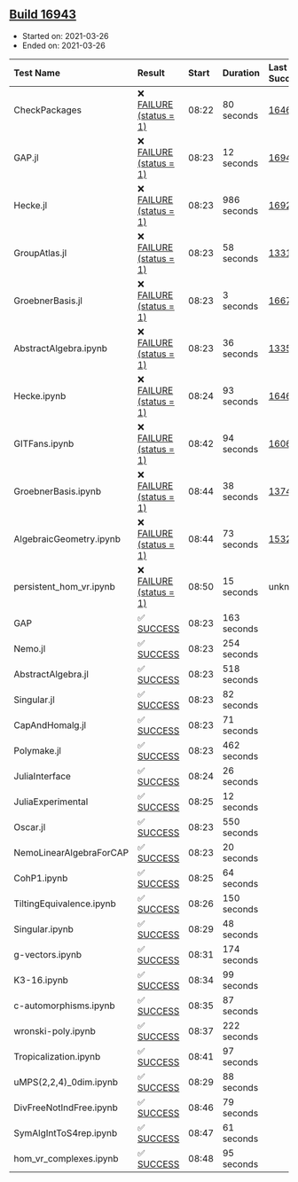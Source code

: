 ## [Build 16943](https://oscarci.mathematik.uni-kl.de/job/oscar/16943/)

* Started on: 2021-03-26
* Ended on: 2021-03-26

| Test Name    | Result | Start | Duration | Last Success | First Failure |
|:-------------|:-------|:------|:---------|:-------------|:--------------|
| CheckPackages | ❌ [FAILURE (status = 1)](https://oscarci.mathematik.uni-kl.de/job/oscar/16943/artifact/logs/build-16943/CheckPackages.log) | 08:22 | 80 seconds | [16463](https://oscarci.mathematik.uni-kl.de/job/oscar/16463/) | [16464](https://oscarci.mathematik.uni-kl.de/job/oscar/16464/) |
| GAP.jl | ❌ [FAILURE (status = 1)](https://oscarci.mathematik.uni-kl.de/job/oscar/16943/artifact/logs/build-16943/GAP.jl.log) | 08:23 | 12 seconds | [16940](https://oscarci.mathematik.uni-kl.de/job/oscar/16940/) | [16941](https://oscarci.mathematik.uni-kl.de/job/oscar/16941/) |
| Hecke.jl | ❌ [FAILURE (status = 1)](https://oscarci.mathematik.uni-kl.de/job/oscar/16943/artifact/logs/build-16943/Hecke.jl.log) | 08:23 | 986 seconds | [16920](https://oscarci.mathematik.uni-kl.de/job/oscar/16920/) | [16921](https://oscarci.mathematik.uni-kl.de/job/oscar/16921/) |
| GroupAtlas.jl | ❌ [FAILURE (status = 1)](https://oscarci.mathematik.uni-kl.de/job/oscar/16943/artifact/logs/build-16943/GroupAtlas.jl.log) | 08:23 | 58 seconds | [13311](https://oscarci.mathematik.uni-kl.de/job/oscar/13311/) | [13312](https://oscarci.mathematik.uni-kl.de/job/oscar/13312/) |
| GroebnerBasis.jl | ❌ [FAILURE (status = 1)](https://oscarci.mathematik.uni-kl.de/job/oscar/16943/artifact/logs/build-16943/GroebnerBasis.jl.log) | 08:23 | 3 seconds | [16676](https://oscarci.mathematik.uni-kl.de/job/oscar/16676/) | [16677](https://oscarci.mathematik.uni-kl.de/job/oscar/16677/) |
| AbstractAlgebra.ipynb | ❌ [FAILURE (status = 1)](https://oscarci.mathematik.uni-kl.de/job/oscar/16943/artifact/logs/build-16943/AbstractAlgebra.ipynb.log) | 08:23 | 36 seconds | [13355](https://oscarci.mathematik.uni-kl.de/job/oscar/13355/) | [13356](https://oscarci.mathematik.uni-kl.de/job/oscar/13356/) |
| Hecke.ipynb | ❌ [FAILURE (status = 1)](https://oscarci.mathematik.uni-kl.de/job/oscar/16943/artifact/logs/build-16943/Hecke.ipynb.log) | 08:24 | 93 seconds | [16463](https://oscarci.mathematik.uni-kl.de/job/oscar/16463/) | [16464](https://oscarci.mathematik.uni-kl.de/job/oscar/16464/) |
| GITFans.ipynb | ❌ [FAILURE (status = 1)](https://oscarci.mathematik.uni-kl.de/job/oscar/16943/artifact/logs/build-16943/GITFans.ipynb.log) | 08:42 | 94 seconds | [16068](https://oscarci.mathematik.uni-kl.de/job/oscar/16068/) | [16069](https://oscarci.mathematik.uni-kl.de/job/oscar/16069/) |
| GroebnerBasis.ipynb | ❌ [FAILURE (status = 1)](https://oscarci.mathematik.uni-kl.de/job/oscar/16943/artifact/logs/build-16943/GroebnerBasis.ipynb.log) | 08:44 | 38 seconds | [13748](https://oscarci.mathematik.uni-kl.de/job/oscar/13748/) | [13749](https://oscarci.mathematik.uni-kl.de/job/oscar/13749/) |
| AlgebraicGeometry.ipynb | ❌ [FAILURE (status = 1)](https://oscarci.mathematik.uni-kl.de/job/oscar/16943/artifact/logs/build-16943/AlgebraicGeometry.ipynb.log) | 08:44 | 73 seconds | [15322](https://oscarci.mathematik.uni-kl.de/job/oscar/15322/) | [15323](https://oscarci.mathematik.uni-kl.de/job/oscar/15323/) |
| persistent_hom_vr.ipynb | ❌ [FAILURE (status = 1)](https://oscarci.mathematik.uni-kl.de/job/oscar/16943/artifact/logs/build-16943/persistent_hom_vr.ipynb.log) | 08:50 | 15 seconds | unknown | unknown |
| GAP | ✅ [SUCCESS](https://oscarci.mathematik.uni-kl.de/job/oscar/16943/artifact/logs/build-16943/GAP.log) | 08:23 | 163 seconds |  |  |
| Nemo.jl | ✅ [SUCCESS](https://oscarci.mathematik.uni-kl.de/job/oscar/16943/artifact/logs/build-16943/Nemo.jl.log) | 08:23 | 254 seconds |  |  |
| AbstractAlgebra.jl | ✅ [SUCCESS](https://oscarci.mathematik.uni-kl.de/job/oscar/16943/artifact/logs/build-16943/AbstractAlgebra.jl.log) | 08:23 | 518 seconds |  |  |
| Singular.jl | ✅ [SUCCESS](https://oscarci.mathematik.uni-kl.de/job/oscar/16943/artifact/logs/build-16943/Singular.jl.log) | 08:23 | 82 seconds |  |  |
| CapAndHomalg.jl | ✅ [SUCCESS](https://oscarci.mathematik.uni-kl.de/job/oscar/16943/artifact/logs/build-16943/CapAndHomalg.jl.log) | 08:23 | 71 seconds |  |  |
| Polymake.jl | ✅ [SUCCESS](https://oscarci.mathematik.uni-kl.de/job/oscar/16943/artifact/logs/build-16943/Polymake.jl.log) | 08:23 | 462 seconds |  |  |
| JuliaInterface | ✅ [SUCCESS](https://oscarci.mathematik.uni-kl.de/job/oscar/16943/artifact/logs/build-16943/JuliaInterface.log) | 08:24 | 26 seconds |  |  |
| JuliaExperimental | ✅ [SUCCESS](https://oscarci.mathematik.uni-kl.de/job/oscar/16943/artifact/logs/build-16943/JuliaExperimental.log) | 08:25 | 12 seconds |  |  |
| Oscar.jl | ✅ [SUCCESS](https://oscarci.mathematik.uni-kl.de/job/oscar/16943/artifact/logs/build-16943/Oscar.jl.log) | 08:23 | 550 seconds |  |  |
| NemoLinearAlgebraForCAP | ✅ [SUCCESS](https://oscarci.mathematik.uni-kl.de/job/oscar/16943/artifact/logs/build-16943/NemoLinearAlgebraForCAP.log) | 08:23 | 20 seconds |  |  |
| CohP1.ipynb | ✅ [SUCCESS](https://oscarci.mathematik.uni-kl.de/job/oscar/16943/artifact/logs/build-16943/CohP1.ipynb.log) | 08:25 | 64 seconds |  |  |
| TiltingEquivalence.ipynb | ✅ [SUCCESS](https://oscarci.mathematik.uni-kl.de/job/oscar/16943/artifact/logs/build-16943/TiltingEquivalence.ipynb.log) | 08:26 | 150 seconds |  |  |
| Singular.ipynb | ✅ [SUCCESS](https://oscarci.mathematik.uni-kl.de/job/oscar/16943/artifact/logs/build-16943/Singular.ipynb.log) | 08:29 | 48 seconds |  |  |
| g-vectors.ipynb | ✅ [SUCCESS](https://oscarci.mathematik.uni-kl.de/job/oscar/16943/artifact/logs/build-16943/g-vectors.ipynb.log) | 08:31 | 174 seconds |  |  |
| K3-16.ipynb | ✅ [SUCCESS](https://oscarci.mathematik.uni-kl.de/job/oscar/16943/artifact/logs/build-16943/K3-16.ipynb.log) | 08:34 | 99 seconds |  |  |
| c-automorphisms.ipynb | ✅ [SUCCESS](https://oscarci.mathematik.uni-kl.de/job/oscar/16943/artifact/logs/build-16943/c-automorphisms.ipynb.log) | 08:35 | 87 seconds |  |  |
| wronski-poly.ipynb | ✅ [SUCCESS](https://oscarci.mathematik.uni-kl.de/job/oscar/16943/artifact/logs/build-16943/wronski-poly.ipynb.log) | 08:37 | 222 seconds |  |  |
| Tropicalization.ipynb | ✅ [SUCCESS](https://oscarci.mathematik.uni-kl.de/job/oscar/16943/artifact/logs/build-16943/Tropicalization.ipynb.log) | 08:41 | 97 seconds |  |  |
| uMPS(2,2,4)_0dim.ipynb | ✅ [SUCCESS](https://oscarci.mathematik.uni-kl.de/job/oscar/16943/artifact/logs/build-16943/uMPS-2-2-4-_0dim.ipynb.log) | 08:29 | 88 seconds |  |  |
| DivFreeNotIndFree.ipynb | ✅ [SUCCESS](https://oscarci.mathematik.uni-kl.de/job/oscar/16943/artifact/logs/build-16943/DivFreeNotIndFree.ipynb.log) | 08:46 | 79 seconds |  |  |
| SymAlgIntToS4rep.ipynb | ✅ [SUCCESS](https://oscarci.mathematik.uni-kl.de/job/oscar/16943/artifact/logs/build-16943/SymAlgIntToS4rep.ipynb.log) | 08:47 | 61 seconds |  |  |
| hom_vr_complexes.ipynb | ✅ [SUCCESS](https://oscarci.mathematik.uni-kl.de/job/oscar/16943/artifact/logs/build-16943/hom_vr_complexes.ipynb.log) | 08:48 | 95 seconds |  |  |
